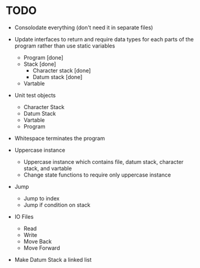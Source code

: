 # TODO

- Consolodate everything (don't need it in separate files)

- Update interfaces to return and require data types for each parts of the program rather than use static variables
	- Program [done]
	- Stack [done]
		- Character stack [done]
		- Datum stack [done]
	- Vartable

- Unit test objects
	- Character Stack
	- Datum Stack
	- Vartable
	- Program

- Whitespace terminates the program

- Uppercase instance
	- Uppercase instance which contains file, datum stack, character stack, and vartable
	- Change state functions to require only uppercase instance

- Jump
	- Jump to index
	- Jump if condition on stack

- IO Files
	- Read
	- Write
	- Move Back
	- Move Forward

- Make Datum Stack a linked list
